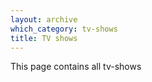 ```yaml
---
layout: archive
which_category: tv-shows
title: TV shows
---
```

This page contains all tv-shows